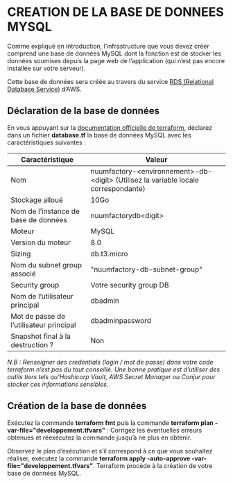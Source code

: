 # CREATION DE LA BASE DE DONNEES MYSQL

Comme expliqué en introduction, l’infrastructure que vous devez créer comprend une base de données MySQL dont la fonction est de stocker les données soumises depuis la page web de l’application (qui n’est pas encore installée sur votre serveur).

Cette base de données sera créée au travers du service [RDS (Relational Database Service)](https://aws.amazon.com/fr/rds/?nc1=h_ls) d’AWS.

## Déclaration de la base de données

En vous appuyant sur la [documentation officielle de terraform](https://registry.terraform.io/providers/hashicorp/aws/latest/docs/resources/db_instance), déclarez dans un fichier **database.tf** la base de données MySQL avec les caractéristiques suivantes :

| Caractéristique                         | Valeur                                                                                            |
|-----------------------------------------|---------------------------------------------------------------------------------------------------|
| Nom                                     | nuumfactory-\<environnement\>-db-\<digit\> (Utilisez la variable locale correspondante)           |
| Stockage alloué                         | 10Go                                                                                              |
| Nom de l’instance de base de données    | nuumfactorydb\<digit\>                                                                            |
| Moteur                                  | MySQL                                                                                             |
| Version du moteur                       | 8.0                                                                                               |
| Sizing                                  | db.t3.micro                                                                                       |
| Nom du subnet group associé             | "nuumfactory-db-subnet-group"                                                                     |
| Security group                          | Votre security group DB                                                                           |
| Nom de l’utilisateur principal          | dbadmin                                                                                           |
| Mot de passe de l’utilisateur principal | dbadminpassword                                                                                   |
| Snapshot final à la destruction ?       | Non                                                                                               |

*N.B : Renseigner des credentials (login / mot de passe) dans votre code terraform n’est pas du tout conseillé. Une bonne pratique est d’utiliser des outils tiers tels qu’Hashicorp Vault, AWS Secret Manager ou Conjur pour stocker ces informations sensibles.*

## Création de la base de données

Exécutez la commande **terraform fmt** puis la commande **terraform plan -var-file="developpement.tfvars"** : Corrigez les éventuelles erreurs obtenues et réexécutez la commande jusqu’à ne plus en obtenir.

Observez le plan d’exécution et s’il correspond à ce que vous souhaitez réaliser, exécutez la commande **terraform apply -auto-approve -var-file="developpement.tfvars"**. Terraform procède à la création de votre base de données MySQL.